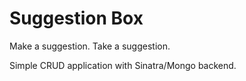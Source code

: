 # Suggestion Box

Make a suggestion. Take a suggestion.

Simple CRUD application with Sinatra/Mongo backend.
